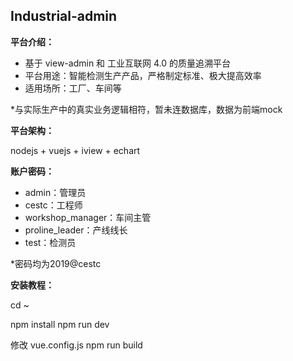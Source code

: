 ## Industrial-admin

**平台介绍：**

- 基于 view-admin 和 工业互联网 4.0 的质量追溯平台
- 平台用途：智能检测生产产品，严格制定标准、极大提高效率
- 适用场所：工厂、车间等

*与实际生产中的真实业务逻辑相符，暂未连数据库，数据为前端mock

**平台架构：**

nodejs + vuejs + iview + echart

**账户密码：**

- admin：管理员
- cestc：工程师
- workshop_manager：车间主管
- proline_leader：产线线长
- test：检测员

*密码均为2019@cestc

**安装教程：**

cd ~

npm install
npm run dev

修改 vue.config.js
npm run build
